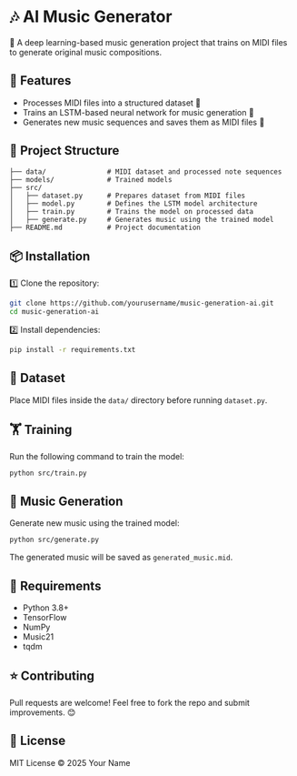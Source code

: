 # 🎶 AI Music Generator

🚀 A deep learning-based music generation project that trains on MIDI files to generate original music compositions.

## 📌 Features
- Processes MIDI files into a structured dataset 🎼
- Trains an LSTM-based neural network for music generation 🧠
- Generates new music sequences and saves them as MIDI files 🎹

## 📂 Project Structure
```
├── data/               # MIDI dataset and processed note sequences
├── models/             # Trained models
├── src/
│   ├── dataset.py      # Prepares dataset from MIDI files
│   ├── model.py        # Defines the LSTM model architecture
│   ├── train.py        # Trains the model on processed data
│   ├── generate.py     # Generates music using the trained model
├── README.md           # Project documentation
```

## 📦 Installation
1️⃣ Clone the repository:
```bash
git clone https://github.com/yourusername/music-generation-ai.git
cd music-generation-ai
```

2️⃣ Install dependencies:
```bash
pip install -r requirements.txt
```

## 🎼 Dataset
Place MIDI files inside the `data/` directory before running `dataset.py`.

## 🏋️ Training
Run the following command to train the model:
```bash
python src/train.py
```

## 🎵 Music Generation
Generate new music using the trained model:
```bash
python src/generate.py
```

The generated music will be saved as `generated_music.mid`.

## 📌 Requirements
- Python 3.8+
- TensorFlow
- NumPy
- Music21
- tqdm

## ⭐ Contributing
Pull requests are welcome! Feel free to fork the repo and submit improvements. 😊

## 📜 License
MIT License © 2025 Your Name
